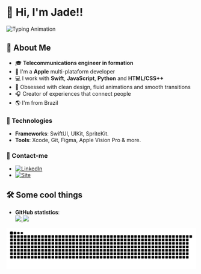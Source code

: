 # 👋 Hi, I'm Jade!!

![Typing Animation](https://readme-typing-svg.herokuapp.com?color=E30B5D&size=25&lines=Developer;iOS+Designer;Apple+plataforms)

## 🚀 About Me
- 🎓 **Telecommunications engineer in formation**
- 🍎 I'm a **Apple** multi-plataform developer
- 💻 I work with **Swift**, **JavaScript**, **Python** and **HTML/CSS++**  
- 🎨 Obsessed with clean design, fluid animations and smooth transitions
- 🎧 Creator of experiences that connect people 
- 🌎 I'm from Brazil

### 🦾 Technologies
- **Frameworks**: SwiftUI, UIKit, SpriteKit.  
- **Tools**: Xcode, Git, Figma, Apple Vision Pro & more.

### 📨 Contact-me
- [![LinkedIn](https://img.shields.io/badge/LinkedIn-Jade%20Paz-blue?style=flat&logo=LinkedIn&logoColor=white)](https://www.linkedin.com/in/jade-paz-075bb8233/)
- [![Site](https://img.shields.io/badge/Instagram-jadepaz.dev-E30B5D?style=flat&logo=globe&logoColor=white)](https://www.instagram.com/jadepaz.dev?igsh=MTExNG03eTBlMWlidg%3D%3D&utm_source=qr) 


## 🛠️ Some cool things

- **GitHub statistics**:  
  <div>
  <a href="https://github.com/JadeProg">
    <img height="180em" src="https://github-readme-stats.vercel.app/api?username=JadeProg&show_icons=true&theme=radical&include_all_commits=true&count_private=true"/> 
    <img height="180em" src="https://github-readme-stats.vercel.app/api/top-langs/?username=JadeProg&layout=compact&langs_count=168&theme=radical"/>
<div>

<picture align="center">
  <source media="(prefers-color-scheme: dark)" srcset="https://raw.githubusercontent.com/JadeProg/JadeProg/output/github-contribution-grid-snake-dark.svg">
  <source media="(prefers-color-scheme: light)" srcset="https://raw.githubusercontent.com/JadeProg/JadeProg/output/github-contribution-grid-snake-dark.svg">
  <img align="center" alt="github contribution grid snake animation" src="https://raw.githubusercontent.com/JadeProg/JadeProg/output/github-contribution-grid-snake.svg">
</picture>
